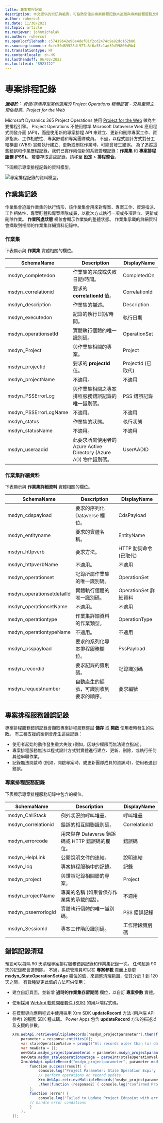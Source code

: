 ```yaml
---
title: 專案排程記錄
description: 本文提供的資訊與範例，可協助您使用專案排程記錄來追蹤與專案排程服務及專案排程 API 相關的失敗。
author: ruhercul
ms.date: 11/30/2021
ms.topic: article
ms.reviewer: johnmichalak
ms.author: ruhercul
ms.openlocfilehash: c57419642e90e4def01f2cd2474c9e82dc162b86
ms.sourcegitcommit: 6cfc50d89528df977a8f6a55c1ad39d99800d9b4
ms.translationtype: HT
ms.contentlocale: zh-HK
ms.lasthandoff: 06/03/2022
ms.locfileid: "8923722"
---
```

# <a name="project-scheduling-logs"></a>專案排程記錄

_**適用於：** 資源/非庫存型案例適用的 Project Operations 精簡部署 - 交易至開立預估發票_、_Project for the Web_

Microsoft Dynamics 365 Project Operations 使用 [Project for the Web](https://support.microsoft.com/office/what-is-project-for-the-web-c19b2421-3c9d-4037-97c6-f66b6e1d2eb5) 做為主要排程引擎。 Project Operations 不使用標準 Microsoft Dataverse Web 應用程式開發介面 (API)，而是使用新的專案排程 API 來建立、更新和刪除專案工作、資源指派、工作相依性、專案貯體和專案團隊成員。 不過，以程式設計方式對分工結構圖 (WBS) 實體執行建立、更新或刪除作業時，可能會發生錯誤。 為了追蹤這些錯誤和作業歷程記錄，我們已實作兩個新的系統管理記錄：**作業集** 和 **專案排程服務 (PSS)**。 若要存取這些記錄，請移至 **設定** \> **排程整合**。

下圖顯示專案排程記錄的資料模型。

![專案排程記錄的資料模型。](media/LOGDATAMODEL.jpg)

## <a name="operation-set-log"></a>作業集記錄

作業集會追蹤作業集的執行情形，該作業集會用來對專案、專案工作、資源指派、工作相依性、專案貯體和專案團隊成員，以批次方式執行一項或多項建立、更新或刪除作業。 **作業所處狀態** 欄位會顯示作業集的整體狀態。 作業集承載的詳細資料會擷取到相關的作業集詳細資料記錄中。

### <a name="operation-set"></a>作業集

下表顯示與 **作業集** 實體相關的欄位。

| SchemaName            | Description                                                                                                  | DisplayName            |
|-----------------------|--------------------------------------------------------------------------------------------------------------|------------------------|
| msdyn_completedon     | 作業集的完成或失敗日期/時間。                                                | CompletedOn            |
| msdyn_correlationid   | 要求的 **correlationId** 值。                                                                  | CorrelationId          |
| msdyn_description     | 作業集的描述。                                                                        | Description            |
| msdyn_executedon      | 記錄的執行日期/時間。                                                                       | 執行日期            |
| msdyn_operationsetId  | 實體執行個體的唯一識別碼。                                                                   | OperationSet           |
| msdyn_Project         | 與作業集相關的專案。                                                            | Project                |
| msdyn_projectid       | 要求的 **projectId** 值。                                                                      | ProjectId (已取代) |
| msdyn_projectName     | 不適用。                                                                                              | 不適用         |
| msdyn_PSSErrorLog     | 與作業集相關之專案排程服務錯誤記錄的唯一識別碼。 | PSS 錯誤記錄          |
| msdyn_PSSErrorLogName | 不適用。                                                                                              | 不適用         |
| msdyn_status          | 作業集的狀態。                                                                             | 執行狀態                 |
| msdyn_statusName      | 不適用。                                                                                              | 不適用         |
| msdyn_useraadid       | 此要求所屬使用者的 Azure Active Directory (Azure AD) 物件識別碼。                     | UserAADID              |

### <a name="operation-set-detail"></a>作業集詳細資料

下表顯示與 **作業集詳細資料** 實體相關的欄位。

| SchemaName                 | Description                                                                                 | DisplayName           |
|----------------------------|---------------------------------------------------------------------------------------------|-----------------------|
| msdyn_cdspayload           | 要求的序列化 Dataverse 欄位。                                            | CdsPayload            |
| msdyn_entityname           | 要求的實體名稱。                                                     | EntityName            |
| msdyn_httpverb             | 要求方法。                                                                         | HTTP 動詞命令 (已取代) |
| msdyn_httpverbName         | 不適用。                                                                             | 不適用        |
| msdyn_operationset         | 記錄所屬作業集的唯一識別碼。                      | OperationSet          |
| msdyn_operationsetdetailId | 實體執行個體的唯一識別碼。                                                  | OperationSet 詳細資料   |
| msdyn_operationsetName     | 不適用。                                                                             | 不適用        |
| msdyn_operationtype        | 作業集詳細資料的作業類型。                                             | OperationType         |
| msdyn_operationtypeName    | 不適用。                                                                             | 不適用        |
| msdyn_psspayload           | 要求的系列化專案排程服務欄位。                           | PssPayload            |
| msdyn_recordid             | 要求記錄的識別碼。                                                       | 記錄識別碼             |
| msdyn_requestnumber        | 自動產生的編號，可識別收到要求的順序。 | 要求編號        |

## <a name="project-scheduling-service-error-logs"></a>專案排程服務錯誤記錄

專案排程服務錯誤記錄會擷取專案排程服務嘗試 **儲存** 或 **開啟** 使用者時發生的失敗。 有三種支援的案例會產生這些記錄：

- 使用者起始的動作發生重大失敗 (例如，因缺少權限而無法建立指派)。
- 專案排程服務無法以程式設計方式對實體進行建立、更新、刪除，或執行任何其他串聯作業。
- 記錄無法開啟時 (例如，開啟專案時，或更新團隊成員的資訊時)，使用者遇到錯誤。

### <a name="project-scheduling-service-log"></a>專案排程服務記錄

下表顯示專案排程服務記錄中包含的欄位。

| SchemaName          | Description                                                                    | DisplayName    |
|---------------------|--------------------------------------------------------------------------------|----------------|
| msdyn_CallStack     | 例外狀況的呼叫堆疊。                                               | 呼叫堆疊     |
| msdyn_correlationid | 錯誤的相互關聯識別碼。                                               | CorrelationId  |
| msdyn_errorcode     | 用來儲存 Dataverse 錯誤碼或 HTTP 錯誤碼的欄位。 | 錯誤碼     |
| msdyn_HelpLink      | 公開說明文件的連結。                                       | 說明連結      |
| msdyn_log           | 專案排程服務中的記錄。                                   | 記錄            |
| msdyn_project       | 與錯誤記錄相關聯的專案。                             | Project        |
| msdyn_projectName   | 專案的名稱 (如果會保存作業集的承載的話)。 | 不適用 |
| msdyn_psserrorlogId | 實體執行個體的唯一識別碼。                                     | PSS 錯誤記錄  |
| msdyn_SessionId     | 專案工作階段識別碼。                                                        | 工作階段識別碼     |

## <a name="error-log-cleanup"></a>錯誤記錄清理

預設可以每隔 90 天清理專案排程服務錯誤記錄和作業集記錄一次。 任何超過 90 天的記錄都會遭刪除。 不過，系統管理員可以在 **專案參數** 頁面上變更 **msdyn_StateOperationSetAge** 欄位的值，來調整清理範圍，使其介於 1 到 120 天之間。 有數種變更此值的方法可供使用：

- 建立自訂頁面，並新增 **過時的作業集存留期間** 欄位，以自訂 **專案參數** 實體。
- 使用採用 [WebApi 軟體開發套件 (SDK)](/powerapps/developer/model-driven-apps/clientapi/reference/xrm-webapi/updaterecord) 的用戶端程式碼。
- 在模型導向應用程式中使用採用 Xrm SDK **updateRecord** 方法 (用戶端 API 參考) 的服務 SDK 程式碼。 Power Apps 包含 **updateRecord** 方法的描述以及支援的參數。

    ```C#
    Xrm.WebApi.retrieveMultipleRecords('msdyn_projectparameter').then(function (response) {
        parameter = response.entities[0];
        var staleOperationValue = prompt("All records older than (x) days will be deleted, please enter X between 1 to 90 days", 1)
        var newData = {};
        newData.msdyn_projectparameterid = parameter.msdyn_projectparameterid;
        newData.msdyn_staleoperationsetage = parseInt(staleOperationValue);
        Xrm.WebApi.updateRecord("msdyn_projectparameter", parameter.msdyn_projectparameterid, newData).then(
            function success(result) {
                console.log("Project Parameter: Stale Operation Expiry is set to: " + newData.msdyn_staleoperationsetage);
                // perform operations on record update
                Xrm.WebApi.retrieveMultipleRecords('msdyn_projectparameter')
                .then(function (response2) { console.log("Confirmed Project Parameter: Stale Operation Expiry is set to: " + response2.entities[0].msdyn_staleoperationsetage) });
            },
            function (error) {
                console.log("Failed to Update Project Ednpoint with error: " + error.message);
            // handle error conditions
            }
        );
    });
    ```
